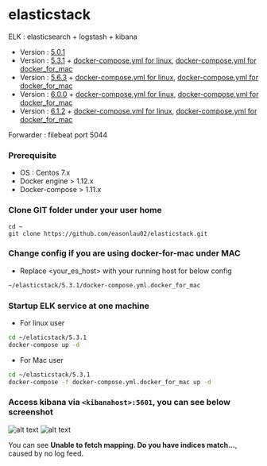 # elasticstack
ELK : elasticsearch + logstash + kibana

* Version : [5.0.1](https://github.com/easonlau02/elasticstack/tree/master/5.0.1)
* Version : [5.3.1](https://github.com/easonlau02/elasticstack/tree/master/5.3.1) + [docker-compose.yml for linux](https://raw.githubusercontent.com/easonlau02/elasticstack/master/5.3.1/docker-compose.yml), [docker-compose.yml for docker_for_mac](https://raw.githubusercontent.com/easonlau02/elasticstack/master/5.3.1/docker-compose.yml.docker_for_mac)
* Version : [5.6.3](https://github.com/easonlau02/elasticstack/tree/master/5.6.3) + [docker-compose.yml for linux](https://raw.githubusercontent.com/easonlau02/elasticstack/master/5.6.3/docker-compose.yml), [docker-compose.yml for docker_for_mac](https://raw.githubusercontent.com/easonlau02/elasticstack/master/5.6.3/docker-compose.yml.docker_for_mac)
* Version : [6.0.0](https://github.com/easonlau02/elasticstack/tree/master/6.0.0) + [docker-compose.yml for linux](https://raw.githubusercontent.com/easonlau02/elasticstack/master/6.0.0/docker-compose.yml), [docker-compose.yml for docker_for_mac](https://raw.githubusercontent.com/easonlau02/elasticstack/master/6.0.0/docker-compose.yml.docker_for_mac)
* Version : [6.1.2](https://github.com/easonlau02/elasticstack/tree/master/6.1.2) + [docker-compose.yml for linux](https://raw.githubusercontent.com/easonlau02/elasticstack/master/6.1.2/docker-compose.yml), [docker-compose.yml for docker_for_mac](https://raw.githubusercontent.com/easonlau02/elasticstack/master/6.1.2/docker-compose.yml.docker_for_mac)

Forwarder : filebeat port 5044

### Prerequisite
* OS : Centos 7.x
* Docker engine > 1.12.x
* Docker-compose > 1.11.x

### Clone GIT folder under your user home
    
    cd ~
    git clone https://github.com/easonlau02/elasticstack.git

### Change config if you are using docker-for-mac under MAC
* Replace <your_es_host> with your running host for below config
```bash
~/elasticstack/5.3.1/docker-compose.yml.docker_for_mac
```
### Startup ELK service at one machine
* For linux user
```bash
cd ~/elaticstack/5.3.1
docker-compose up -d
```
* For Mac user
```bash
cd ~/elasticstack/5.3.1
docker-compose -f docker-compose.yml.docker_for_mac up -d
```
    
### Access kibana via `<kibanahost>:5601`, you can see below screenshot

![alt text](https://raw.githubusercontent.com/easonlau02/elasticstack/master/5.3.1/kibana_up_status.png "kibana_up_status.png")
![alt text](https://raw.githubusercontent.com/easonlau02/elasticstack/master/5.3.1/kibana_up.png "kibana_up")

You can see **Unable to fetch mapping. Do you have indices match...**, caused by no log feed.
